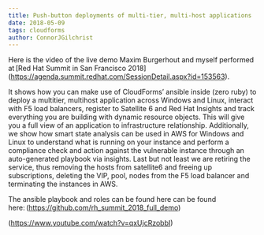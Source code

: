 ```yaml
---
title: Push-button deployments of multi-tier, multi-host applications 
date: 2018-05-09
tags: cloudforms
author: ConnorJGilchrist
---
```


Here is the video of the live demo Maxim Burgerhout and myself performed at [Red Hat Summit in San Francisco 2018] (<https://agenda.summit.redhat.com/SessionDetail.aspx?id=153563>).

It shows how you can make use of CloudForms’ ansible inside (zero ruby) to deploy a multitier, multihost application across Windows and Linux, interact with F5 load balancers, register to Satellite 6 and Red Hat Insights and track everything you are building with dynamic resource objects. This will give you a full view of an application to infrastructure relationship. Additionally, we show how smart state analysis can be used in AWS for Windows and Linux to understand what is running on your instance and perform a compliance check and action against the vulnerable instance through an auto-generated playbook via insights. Last but not least we are retiring the service, thus removing the hosts from satellite6 and freeing up subscriptions, deleting the VIP, pool, nodes from the F5 load balancer and terminating the instances in AWS.

The ansible playbook and roles can be found here can be found here: (<https://github.com/rh_summit_2018_full_demo>)

(<https://www.youtube.com/watch?v=qxUjcRzobbI>)
